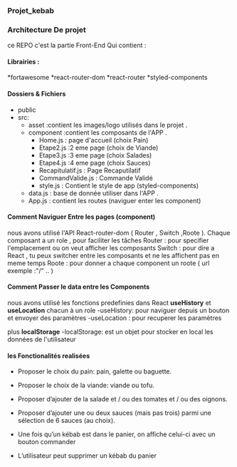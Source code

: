 ### Projet_kebab

### Architecture De projet 

ce REPO c'est la partie Front-End Qui contient :

 #### Librairies :

*fortawesome 
*react-router-dom
*react-router
*styled-components

#### Dossiers & Fichiers
* public 
* src:
   * asset :contient les images/logo utilisés dans le projet . 
   * component :contient les composants de l'APP .
       * Home.js   : page d'accueil (choix  Pain)
       * Etape2.js :2 eme page (choix de Viande)
       * Etape3.js :3 eme page (choix Salades)
       * Etape4.js :4 eme page (choix Sauces)
       * Recapitulatif.js : Page Recaputilatif
       * CommandValide.js : Commande Validé
       * style.js : Contient le style de app (styled-components)
   * data.js : base de donnée utiliser dans l'APP .
   * App.js : contient les routes (naviguer enter les component)

#### Comment Naviguer Entre les pages (component)

nous avons utilisé l'API React-router-dom ( Router , Switch ,Roote ).
Chaque composant a un role , pour faciliter les tâches
Router : pour specifier l'emplacement ou on veut afficher les composants 
Switch : pour dire a React , tu peux switcher entre les composants et ne les affichent pas  en meme temps 
Roote  : pour donner a chaque component un roote ( url exemple :"/" .. )

#### Comment Passer le data entre les Components

nous avons utilisé les fonctions predefinies dans React **useHistory** et  **useLocation** chacun à un role
-useHistory: pour naviguer depuis un bouton et envoyer des paramètres
-useLocation : pour recuperer les paramètres

plus **localStorage**
-localStorage: est un objet pour stocker en local les données de l'utilisateur 

#### les Fonctionalités realisées 

* Proposer le choix du pain: pain, galette ou baguette.

* Proposer le choix de la viande: viande ou tofu.

* Proposer d’ajouter de la salade et / ou des tomates et / ou des oignons.

* Proposer d’ajouter une ou deux sauces (mais pas trois) parmi une sélection de 6 sauces
(au choix).

* Une fois qu’un kébab est dans le panier, on affiche celui-ci avec un bouton commander

* L’utilisateur peut supprimer un kébab du panier


